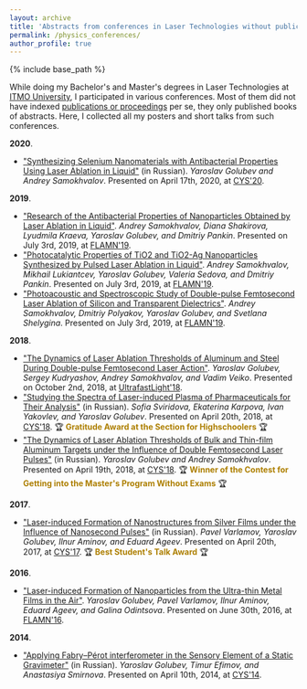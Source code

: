 ```yaml
---
layout: archive
title: 'Abstracts from conferences in Laser Technologies without publications'
permalink: /physics_conferences/
author_profile: true
---
```


{% include base_path %}

While doing my Bachelor's and Master's degrees in Laser Technologies at <a href="https://en.itmo.ru/">ITMO University</a>, I participated in various conferences.
Most of them did not have indexed <a href="https://areyde.com/publications/">publications or proceedings</a> per se, they only published books of abstracts.
Here, I collected all my posters and short talks from such conferences.

**2020**.

* <a href="https://kmu.itmo.ru/digests/article/4423">"Synthesizing Selenium Nanomaterials with Antibacterial Properties Using Laser Ablation in Liquid"</a> (in Russian).
  _Yaroslav Golubev and Andrey Samokhvalov_. Presented on April 17th, 2020, at [CYS'20](https://kmu.itmo.ru/static/English/54/English).

**2019**.

* <a href="https://www.spsl.nsc.ru/FullText/konfe/FLAMN-19.pdf">"Research of the Antibacterial Properties of Nanoparticles Obtained by Laser Ablation in Liquid"</a>.
  _Andrey Samokhvalov, Diana Shakirova, Lyudmila Kraeva, Yaroslav Golubev, and Dmitriy Pankin_. Presented on July 3rd, 2019, at [FLAMN'19](https://flamn.itmo.ru/).
* <a href="https://www.spsl.nsc.ru/FullText/konfe/FLAMN-19.pdf#page=167">"Photocatalytic Properties of TiO2 and TiO2-Ag Nanoparticles Synthesized by Pulsed Laser Ablation in Liquid"</a>.
  _Andrey Samokhvalov, Mikhail Lukiantcev, Yaroslav Golubev, Valeria Sedova, and Dmitriy Pankin_. Presented on July 3rd, 2019, at [FLAMN'19](https://flamn.itmo.ru/).
* <a href="https://www.spsl.nsc.ru/FullText/konfe/FLAMN-19.pdf#page=196">"Photoacoustic and Spectroscopic Study of Double-pulse Femtosecond Laser Ablation of Silicon and Transparent Dielectrics"</a>.
  _Andrey Samokhvalov, Dmitriy Polyakov, Yaroslav Golubev, and Svetlana Shelygina_. Presented on July 3rd, 2019, at [FLAMN'19](https://flamn.itmo.ru/).

**2018**.

* <a href="https://ultrafastlight.lebedev.ru/files/BookOfAbstracts_UltrafastLight2018.pdf#page=104">"The Dynamics of Laser Ablation Thresholds of Aluminum and Steel During Double-pulse Femtosecond Laser Action"</a>. 
  _Yaroslav Golubev, Sergey Kudryashov, Andrey Samokhvalov, and Vadim Veiko_. Presented on October 2nd, 2018, at [UltrafastLight'18](https://ultrafastlight.lebedev.ru/).
* <a href="https://areyde.com/files/cys2018/advisory.pdf">"Studying the Spectra of Laser-induced Plasma of Pharmaceuticals for Their Analysis"</a> (in Russian).
  _Sofia Sviridova, Ekaterina Karpova, Ivan Yakovlev, and Yaroslav Golubev_. Presented on April 20th, 2018, at [CYS'18](https://kmu.itmo.ru/static/English/54/English). 🏆 <span style="color:#ad7f00;"><b>Gratitude Award at the Section for Highschoolers</b></span> 🏆
* <a href="https://areyde.com/files/cys2018/abstract.pdf">"The Dynamics of Laser Ablation Thresholds of Bulk and Thin-film Aluminum Targets under the Influence of Double Femtosecond Laser Pulses"</a> (in Russian).
  _Yaroslav Golubev and Andrey Samokhvalov_. Presented on April 19th, 2018, at [CYS'18](https://kmu.itmo.ru/static/English/54/English). 🏆 <span style="color:#ad7f00;"><b>Winner of the Contest for Getting into the Master's Program Without Exams</b></span> 🏆

**2017**.

* <a href="https://areyde.com/files/cys2017/abstract.pdf">"Laser-induced Formation of Nanostructures from Silver Films under the Influence of Nanosecond Pulses"</a> (in Russian).
  _Pavel Varlamov, Yaroslav Golubev, Ilnur Aminov, and Eduard Ageev_. Presented on April 20th, 2017, at [CYS'17](https://kmu.itmo.ru/static/English/54/English). 🏆 <span style="color:#ad7f00;"><b>Best Student's Talk Award</b></span> 🏆

**2016**.

* <a href="https://areyde.com/files/flamn2016/book_of_abstracts.pdf#page=138">"Laser-induced Formation of Nanoparticles from the Ultra-thin Metal Films in the Air"</a>.
  _Yaroslav Golubev, Pavel Varlamov, Ilnur Aminov, Eduard Ageev, and Galina Odintsova_. Presented on June 30th, 2016, at [FLAMN'16](https://flamn.itmo.ru/).

**2014**.

* <a href="https://areyde.com/files/cys2014/abstract.pdf">"Applying Fabry–Pérot interferometer in the Sensory Element of a Static Gravimeter"</a> (in Russian).
  _Yaroslav Golubev, Timur Efimov, and Anastasiya Smirnova_. Presented on April 10th, 2014, at [CYS'14](https://kmu.itmo.ru/static/English/54/English).